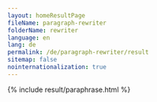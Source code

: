 ```yaml
---
layout: homeResultPage
fileName: paragraph-rewriter
folderName: rewriter
language: en
lang: de
permalink: /de/paragraph-rewriter/result
sitemap: false
nointernationalization: true
---
```

{% include result/paraphrase.html %}

<script src="/js/result/paraprashing.js" data-foldername="{{page.folderName}}" data-lang="{{page.lang}}"></script>
